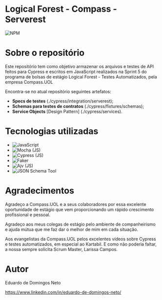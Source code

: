 # Logical Forest - Compass - Serverest

![NPM](https://img.shields.io/badge/Made%20with-JavaScript-yellow)

# Sobre o repositório

Este repositório tem como objetivo armazenar os arquivos e testes de API feitos para Cypress e escritos em JavaScript realizados na Sprint 5 do programa de bolsas de estágio Logical Forest - Testes Automatizados, pela empresa Compass.UOL

Encontra-se no atual repositório seguintes artefatos:

-   **Specs de testes** (./cypress/integration/serverest);
-   **Schemas para testes de contratos** (./cypress/fixtures/schemas);
-   **Service Objects** [Design Pattern] (./cypress/services).

# Tecnologias utilizadas

-   ![JavaScript](https://developer.mozilla.org/pt-BR/docs/Web/JavaScript)
-   ![Mocha (JS)](https://mochajs.org/)
-   ![Cypress (JS)](https://docs.cypress.io/guides/overview/why-cypress)
-   ![Faker](https://fakerjs.dev/)
-   ![Ajv (JS)](https://ajv.js.org/)
-   ![JSON Schema Tool](https://www.jsonschema.net/)

# Agradecimentos

Agradeço a Compass.UOL e a seus colaboradores por essa excelente oportunidade de estágio que vem proporcionando um rápido crescimento profissional e pessoal.

Agradeço aos meus colegas de estágio pelo ambiente de companheirismo e ajuda mútua que me faz dar o melhor de mim em cada situação.

Aos evangelistas da Compass.UOL pelos excelentes vídeos sobre Cypress e testes automatizados, em especial ao Kartabil. E como não poderia faltar, a nossa sempre solícita Scrum Master, Larissa Campos.

# Autor

Eduardo de Domingos Neto

https://www.linkedin.com/in/eduardo-de-domingos-neto/
